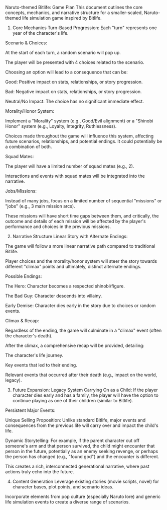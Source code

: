 Naruto-themed Bitlife: Game Plan
This document outlines the core concepts, mechanics, and narrative structure for a smaller-scaled, Naruto-themed life simulation game inspired by Bitlife.

1. Core Mechanics
Turn-Based Progression: Each "turn" represents one year of the character's life.

Scenario & Choices:

At the start of each turn, a random scenario will pop up.

The player will be presented with 4 choices related to the scenario.

Choosing an option will lead to a consequence that can be:

Good: Positive impact on stats, relationships, or story progression.

Bad: Negative impact on stats, relationships, or story progression.

Neutral/No Impact: The choice has no significant immediate effect.

Morality/Honor System:

Implement a "Morality" system (e.g., Good/Evil alignment) or a "Shinobi Honor" system (e.g., Loyalty, Integrity, Ruthlessness).

Choices made throughout the game will influence this system, affecting future scenarios, relationships, and potential endings. It could potentially be a combination of both.

Squad Mates:

The player will have a limited number of squad mates (e.g., 2).

Interactions and events with squad mates will be integrated into the narrative.

Jobs/Missions:

Instead of many jobs, focus on a limited number of sequential "missions" or "jobs" (e.g., 3 main mission arcs).

These missions will have short time gaps between them, and critically, the outcome and details of each mission will be affected by the player's performance and choices in the previous missions.

2. Narrative Structure
Linear Story with Alternate Endings:

The game will follow a more linear narrative path compared to traditional Bitlife.

Player choices and the morality/honor system will steer the story towards different "climax" points and ultimately, distinct alternate endings.

Possible Endings:

The Hero: Character becomes a respected shinobi/figure.

The Bad Guy: Character descends into villainy.

Early Demise: Character dies early in the story due to choices or random events.

Climax & Recap:

Regardless of the ending, the game will culminate in a "climax" event (often the character's death).

After the climax, a comprehensive recap will be provided, detailing:

The character's life journey.

Key events that led to their ending.

Relevant events that occurred after their death (e.g., impact on the world, legacy).

3. Future Expansion: Legacy System
Carrying On as a Child: If the player character dies early and has a family, the player will have the option to continue playing as one of their children (similar to Bitlife).

Persistent Major Events:

Unique Selling Proposition: Unlike standard Bitlife, major events and consequences from the previous life will carry over and impact the child's life.

Dynamic Storytelling: For example, if the parent character cut off someone's arm and that person survived, the child might encounter that person in the future, potentially as an enemy seeking revenge, or perhaps the person has changed (e.g., "found god") and the encounter is different.

This creates a rich, interconnected generational narrative, where past actions truly echo into the future.

4. Content Generation
Leverage existing stories (movie scripts, novel) for character bases, plot points, and scenario ideas.

Incorporate elements from pop culture (especially Naruto lore) and generic life simulation events to create a diverse range of scenarios.